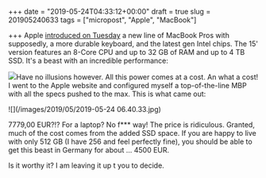 +++
date = "2019-05-24T04:33:12+00:00"
draft = true
slug = 201905240633
tags = ["micropost", "Apple", "MacBook"]

+++
Apple [introduced on Tuesday](https://www.apple.com/newsroom/2019/05/apple-introduces-first-8-core-macbook-pro-the-fastest-mac-notebook-ever/) a new line of MacBook Pros with supposedly, a more durable keyboard, and the latest gen Intel chips. The 15' version features an 8-Core CPU and up to 32 GB of RAM and up to 4 TB SSD. It's a beast with an incredible performance:

[![](https://cdn.macrumors.com/article-new/2019/05/macbookprobenchmark2019.jpg)](https://browser.geekbench.com/v4/cpu/13240025)Have no illusions however. All this power comes at a cost. An what a cost! I went to the Apple website and configured myself a top-of-the-line MBP with all the specs pushed to the max. This is what came out:

![](/images/2019/05/2019-05-24 06.40.33.jpg)

7779,00 EUR?!? For a laptop? No f*** way! The price is ridiculous. Granted, much of the cost comes from the added SSD space. If you are happy to live with only 512 GB (I have 256 and feel perfectly fine), you should be able to get this beast in Germany for about ... 4500 EUR. 

Is it worthy it? I am leaving it up t you to decide.